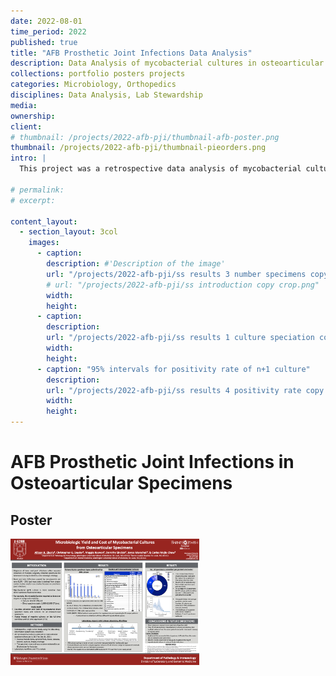 ```yaml
---
date: 2022-08-01
time_period: 2022
published: true
title: "AFB Prosthetic Joint Infections Data Analysis"
description: Data Analysis of mycobacterial cultures in osteoarticular specimens
collections: portfolio posters projects
categories: Microbiology, Orthopedics
disciplines: Data Analysis, Lab Stewardship
media:
ownership:
client:
# thumbnail: /projects/2022-afb-pji/thumbnail-afb-poster.png
thumbnail: /projects/2022-afb-pji/thumbnail-pieorders.png
intro: |
  This project was a retrospective data analysis of mycobacterial cultures in osteoarticular specimens. The direct aim was to determine the prevalence of mycobacterial infections in prosthetic joint infections (PJI) and to identify the species of mycobacteria involved. The overall goal was to determine the yield (or utility) at the present rate of utilization. The project was presented as a poster at ASM Microbe 2023.

# permalink:
# excerpt:

content_layout:
  - section_layout: 3col
    images:
      - caption:
        description: #'Description of the image'
        url: "/projects/2022-afb-pji/ss results 3 number specimens copy crop.png"
        # url: "/projects/2022-afb-pji/ss introduction copy crop.png"
        width:
        height:
      - caption:
        description:
        url: "/projects/2022-afb-pji/ss results 1 culture speciation copy crop.png"
        width:
        height:
      - caption: "95% intervals for positivity rate of n+1 culture"
        description:
        url: "/projects/2022-afb-pji/ss results 4 positivity rate copy crop.png"
        width:
        height:
---
```



# AFB Prosthetic Joint Infections in Osteoarticular Specimens

## Poster
<a href="/files/projects/2022-afb-pji/NTM Osteo Microbe 2023_print.pdf">
 <img src="/images/projects/2022-afb-pji/thumbnail-afb-poster.png" alt="AFB Prosthetic Joint Infections Poster" style="width:60%;"> 
</a>